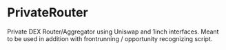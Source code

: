 # PrivateRouter
Private DEX Router/Aggregator using Uniswap and 1inch interfaces. Meant to be used in addition with frontrunning / opportunity recognizing script.
